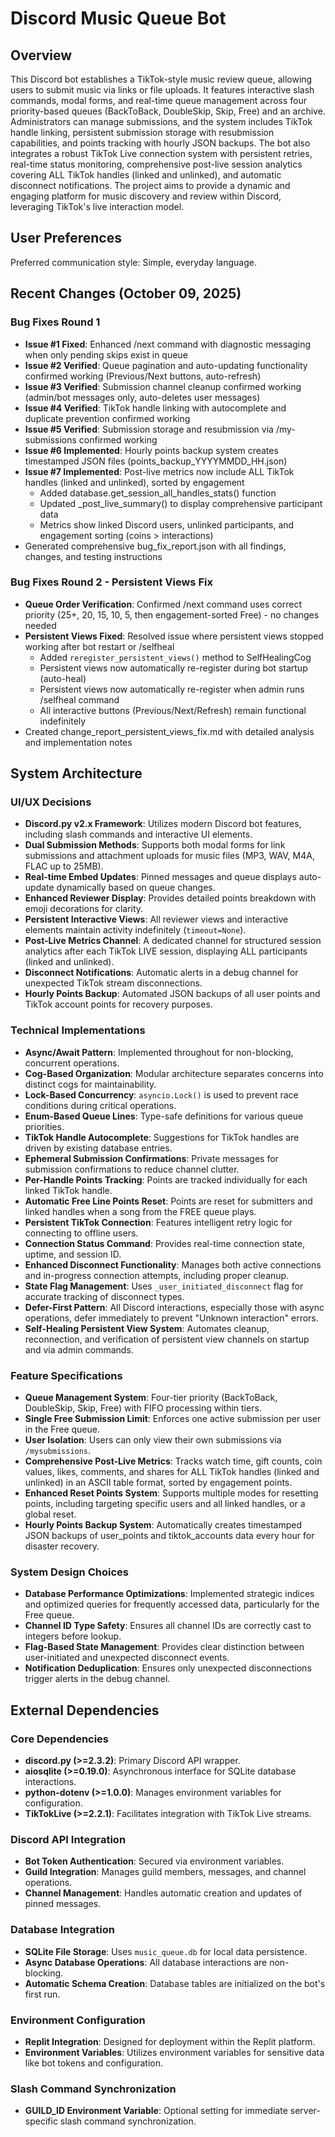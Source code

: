 # Discord Music Queue Bot

## Overview
This Discord bot establishes a TikTok-style music review queue, allowing users to submit music via links or file uploads. It features interactive slash commands, modal forms, and real-time queue management across four priority-based queues (BackToBack, DoubleSkip, Skip, Free) and an archive. Administrators can manage submissions, and the system includes TikTok handle linking, persistent submission storage with resubmission capabilities, and points tracking with hourly JSON backups. The bot also integrates a robust TikTok Live connection system with persistent retries, real-time status monitoring, comprehensive post-live session analytics covering ALL TikTok handles (linked and unlinked), and automatic disconnect notifications. The project aims to provide a dynamic and engaging platform for music discovery and review within Discord, leveraging TikTok's live interaction model.

## User Preferences
Preferred communication style: Simple, everyday language.

## Recent Changes (October 09, 2025)

### Bug Fixes Round 1
- **Issue #1 Fixed**: Enhanced /next command with diagnostic messaging when only pending skips exist in queue
- **Issue #2 Verified**: Queue pagination and auto-updating functionality confirmed working (Previous/Next buttons, auto-refresh)
- **Issue #3 Verified**: Submission channel cleanup confirmed working (admin/bot messages only, auto-deletes user messages)
- **Issue #4 Verified**: TikTok handle linking with autocomplete and duplicate prevention confirmed working
- **Issue #5 Verified**: Submission storage and resubmission via /my-submissions confirmed working
- **Issue #6 Implemented**: Hourly points backup system creates timestamped JSON files (points_backup_YYYYMMDD_HH.json)
- **Issue #7 Implemented**: Post-live metrics now include ALL TikTok handles (linked and unlinked), sorted by engagement
  - Added database.get_session_all_handles_stats() function
  - Updated _post_live_summary() to display comprehensive participant data
  - Metrics show linked Discord users, unlinked participants, and engagement sorting (coins > interactions)
- Generated comprehensive bug_fix_report.json with all findings, changes, and testing instructions

### Bug Fixes Round 2 - Persistent Views Fix
- **Queue Order Verification**: Confirmed /next command uses correct priority (25+, 20, 15, 10, 5, then engagement-sorted Free) - no changes needed
- **Persistent Views Fixed**: Resolved issue where persistent views stopped working after bot restart or /selfheal
  - Added `reregister_persistent_views()` method to SelfHealingCog
  - Persistent views now automatically re-register during bot startup (auto-heal)
  - Persistent views now automatically re-register when admin runs /selfheal command
  - All interactive buttons (Previous/Next/Refresh) remain functional indefinitely
- Created change_report_persistent_views_fix.md with detailed analysis and implementation notes

## System Architecture

### UI/UX Decisions
- **Discord.py v2.x Framework**: Utilizes modern Discord bot features, including slash commands and interactive UI elements.
- **Dual Submission Methods**: Supports both modal forms for link submissions and attachment uploads for music files (MP3, WAV, M4A, FLAC up to 25MB).
- **Real-time Embed Updates**: Pinned messages and queue displays auto-update dynamically based on queue changes.
- **Enhanced Reviewer Display**: Provides detailed points breakdown with emoji decorations for clarity.
- **Persistent Interactive Views**: All reviewer views and interactive elements maintain activity indefinitely (`timeout=None`).
- **Post-Live Metrics Channel**: A dedicated channel for structured session analytics after each TikTok LIVE session, displaying ALL participants (linked and unlinked).
- **Disconnect Notifications**: Automatic alerts in a debug channel for unexpected TikTok stream disconnections.
- **Hourly Points Backup**: Automated JSON backups of all user points and TikTok account points for recovery purposes.

### Technical Implementations
- **Async/Await Pattern**: Implemented throughout for non-blocking, concurrent operations.
- **Cog-Based Organization**: Modular architecture separates concerns into distinct cogs for maintainability.
- **Lock-Based Concurrency**: `asyncio.Lock()` is used to prevent race conditions during critical operations.
- **Enum-Based Queue Lines**: Type-safe definitions for various queue priorities.
- **TikTok Handle Autocomplete**: Suggestions for TikTok handles are driven by existing database entries.
- **Ephemeral Submission Confirmations**: Private messages for submission confirmations to reduce channel clutter.
- **Per-Handle Points Tracking**: Points are tracked individually for each linked TikTok handle.
- **Automatic Free Line Points Reset**: Points are reset for submitters and linked handles when a song from the FREE queue plays.
- **Persistent TikTok Connection**: Features intelligent retry logic for connecting to offline users.
- **Connection Status Command**: Provides real-time connection state, uptime, and session ID.
- **Enhanced Disconnect Functionality**: Manages both active connections and in-progress connection attempts, including proper cleanup.
- **State Flag Management**: Uses `_user_initiated_disconnect` flag for accurate tracking of disconnect types.
- **Defer-First Pattern**: All Discord interactions, especially those with async operations, defer immediately to prevent "Unknown interaction" errors.
- **Self-Healing Persistent View System**: Automates cleanup, reconnection, and verification of persistent view channels on startup and via admin commands.

### Feature Specifications
- **Queue Management System**: Four-tier priority (BackToBack, DoubleSkip, Skip, Free) with FIFO processing within tiers.
- **Single Free Submission Limit**: Enforces one active submission per user in the Free queue.
- **User Isolation**: Users can only view their own submissions via `/mysubmissions`.
- **Comprehensive Post-Live Metrics**: Tracks watch time, gift counts, coin values, likes, comments, and shares for ALL TikTok handles (linked and unlinked) in an ASCII table format, sorted by engagement points.
- **Enhanced Reset Points System**: Supports multiple modes for resetting points, including targeting specific users and all linked handles, or a global reset.
- **Hourly Points Backup System**: Automatically creates timestamped JSON backups of user_points and tiktok_accounts data every hour for disaster recovery.

### System Design Choices
- **Database Performance Optimizations**: Implemented strategic indices and optimized queries for frequently accessed data, particularly for the Free queue.
- **Channel ID Type Safety**: Ensures all channel IDs are correctly cast to integers before lookup.
- **Flag-Based State Management**: Provides clear distinction between user-initiated and unexpected disconnect events.
- **Notification Deduplication**: Ensures only unexpected disconnections trigger alerts in the debug channel.

## External Dependencies

### Core Dependencies
- **discord.py (>=2.3.2)**: Primary Discord API wrapper.
- **aiosqlite (>=0.19.0)**: Asynchronous interface for SQLite database interactions.
- **python-dotenv (>=1.0.0)**: Manages environment variables for configuration.
- **TikTokLive (>=2.2.1)**: Facilitates integration with TikTok Live streams.

### Discord API Integration
- **Bot Token Authentication**: Secured via environment variables.
- **Guild Integration**: Manages guild members, messages, and channel operations.
- **Channel Management**: Handles automatic creation and updates of pinned messages.

### Database Integration
- **SQLite File Storage**: Uses `music_queue.db` for local data persistence.
- **Async Database Operations**: All database interactions are non-blocking.
- **Automatic Schema Creation**: Database tables are initialized on the bot's first run.

### Environment Configuration
- **Replit Integration**: Designed for deployment within the Replit platform.
- **Environment Variables**: Utilizes environment variables for sensitive data like bot tokens and configuration.

### Slash Command Synchronization
- **GUILD_ID Environment Variable**: Optional setting for immediate server-specific slash command synchronization.